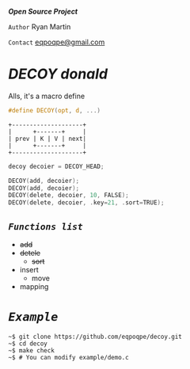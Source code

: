 ***Open Source Project***

[]()

`Author` Ryan Martin

`Contact` <eqpoqpe@gmail.com>

# ***DECOY donald***
Alls, it's a macro define

```c
#define DECOY(opt, d, ...)
```
```
+--------------------+
|      +-------+     |
| prev | K | V | next|
|      +-------+     |
+--------------------+
```
```c
decoy decoier = DECOY_HEAD;

DECOY(add, decoier);
DECOY(add, decoier);
DECOY(delete, decoier, 10, FALSE);
DECOY(delete, decoier, .key=21, .sort=TRUE);
```

*`Functions list`*
--------------
 - <s>add</s>
 - <s>detele</s>
   - <s>sort</s>
 - insert
   - move
 - mapping

# *`Example`*
```
~$ git clone https://github.com/eqpoqpe/decoy.git
~$ cd decoy
~$ make check
~$ # You can modify example/demo.c
```
